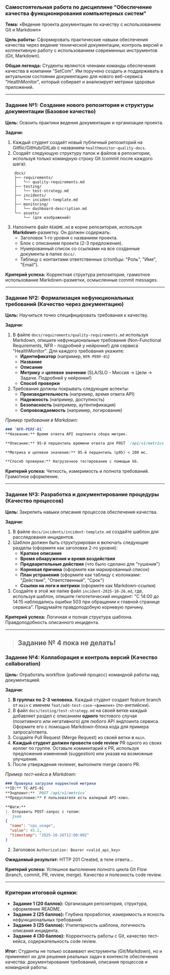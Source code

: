 ### **Самостоятельная работа по дисциплине "Обеспечение качества функционирования компьютерных систем"**

**Тема:** «Ведение проекта документации по качеству с использованием Git и Markdown»

**Цель работы:** Сформировать практические навыки обеспечения качества через ведение технической документации, контроль версий и коллективную работу с использованием современных инструментов (Git, Markdown).

**Общая легенда:**
Студенты являются членами команды обеспечения качества в компании "SetCom". Им поручено создать и поддерживать в актуальном состоянии документацию для нового веб-сервиса "HealthMonitor", который собирает и анализирует метрики здоровья приложений.

---

### **Задание №1: Создание нового репозитория и структуры документации (Базовое качество)**

**Цель:** Освоить практики ведения документации и организации проекта.

**Задачи:**
1.  Каждый студент создаёт новый публичный репозиторий на Gitflic/GitHub/GitLab с названием `healthmonitor-quality-docs`.
2.  Создаёт следующую структуру папок и файлов в репозитории, используя только командную строку Git (commit после каждого шага):
```
    docs/
    ├── requirements/
    │   └── quality-requirements.md
    ├── testing/
    │   └── test-strategy.md
    ├── incidents/
    │   └── incident-template.md
    ├── monitoring/
    │   └── dashboard-description.md
    └── assets/
        └── (для изображений)
```
3.  Наполните файл `README.md` в корне репозитория, используя **Markdown**-разметку. Он должен содержать:
    *   Заголовок 1-го уровня с названием проекта.
    *   Блок с описанием проекта (2-3 предложения).
    *   Нумерованный список со ссылками на все созданные документы в папке `docs/`.
    *   Таблицу с контактами ответственных (столбцы: "Роль", "Имя", "Email").

**Критерий успеха:** Корректная структура репозитория, грамотное использование Markdown-разметки, осмысленные commit messages.

---

### **Задание №2: Формализация нефункциональных требований (Качество через документацию)**

**Цель:** Научиться точно специфицировать требования к качеству.

**Задачи:**
1.  В файле `docs/requirements/quality-requirements.md` используя Markdown, опишите нефункциональные требования (Non-Functional Requirements, NFR - подробней у нейронки!) для сервиса "HealthMonitor". Для каждого требования укажите:
    *   **Идентификатор** (например, `NFR-PERF-01`)
    *   **Название**
    *   **Описание**
    *   **Метрику** и **целевое значение** (SLA/SLO - Миссия -> Цели -> Задачи. Подробней у нейронки!)
    *   **Способ проверки**
2.  Требования должны покрывать следующие аспекты:
    *   **Производительность** (например, время ответа API)
    *   **Надежность** (например, доступность)
    *   **Безопасность** (например, аутентификация)
    *   **Сопровождаемость** (например, логирование)

*Пример требования в Markdown:*
```markdown
### `NFR-PERF-01`
**Название:** Время ответа API эндпоинта сбора метрик.

**Описание:** 95-й перцентиль времени ответа для POST `/api/v1/metrics` не должен превышать указанного значения.

**Метрика и целевое значение:** 95-й перцентиль (p95) < 200 мс.

**Способ проверки:** Нагрузочное тестирование с помощью k6.
```

**Критерий успеха:** Четкость, измеримость и полнота требований. Грамотное оформление.

---

### **Задание №3: Разработка и документирование процедуры (Качество процессов)**

**Цель:** Закрепить навыки описания процессов обеспечения качества.

**Задачи:**
1.  В файле `docs/incidents/incident-template.md` создайте шаблон для расследования инцидентов.
2.  Шаблон должен быть структурирован и включать следующие разделы (оформите как заголовки 2-го уровня):
    *   **Краткое описание**
    *   **Время обнаружения и время воздействия**
    *   **Предварительные действия** (что было сделано для "тушения")
    *   **Корневая причина** (оформите как маркированный список)
    *   **План устранения** (оформите как таблицу с колонками: "Действие", "Ответственный", "Срок")
    *   **Ссылки на логи и метрики** (оформите как Markdown-ссылки)
3.  Создайте в этой же папке файл `incident-2025-10-26.md`, где, используя шаблон, опишите гипотетический инцидент: "С 14:00 до 14:15 наблюдались ошибки 503 при обращении к главной странице сервиса". Придумайте правдоподобную корневую причину.

**Критерий успеха:** Логичная и полная структура шаблона. Правдоподобность описанного инцидента.

---

> ## Задание № 4 пока не делать!

### **Задание №4: Коллаборация и контроль версий (Качество collaboration)**

**Цель:** Отработать workflow (рабочий процесс) командной работы над документацией.

**Задачи:**
1.  **В группах по 2-3 человека.** Каждый студент создает feature branch от `main` с именем `feat/add-test-case-<фамилия>` (по-английски).
2.  В файл `docs/testing/test-strategy.md` на своей ветке каждый добавляет раздел с описанием **одного** тестового случая (позитивного или негативного) для любого API эндпоинта сервиса. Оформите его с помощью Markdown-блока кода для примера запроса/ответа.
3.  Создайте Pull Request (Merge Request) из своей ветки в `main`.
4.  **Каждый студент должен провести code review** PR одного из своих коллег по группе. Оставьте комментарий к PR, используя предложения изменений (suggestion) или указав на возможные улучшения.
5.  После утверждения reviewer, выполните merge своего PR.

*Пример тест-кейса в Markdown:*
```markdown
### Проверка загрузки корректной метрики
**ID:** TC-API-01
**Эндпоинт:** `POST /api/v1/metrics`
**Предусловие:** У пользователя есть валидный API-ключ.

**Шаги:**
1. Отправить POST-запрос с телом:
```json
{
  "name": "cpu_usage",
  "value": 45.2,
  "timestamp": "2025-10-26T12:00:00Z"
}
```
2. Заголовок `Authorization: Bearer <valid_api_key>`

**Ожидаемый результат:** HTTP 201 Created, в теле ответа...


**Критерий успеха:** Успешное выполнение полного цикла Git Flow (branch, commit, PR, review, merge). Качество и полезность code review.

---

### **Критерии итоговой оценки:**

*   **Задание 1 (20 баллов):** Организация репозитория, структура, оформление README.
*   **Задание 2 (25 баллов):** Глубина проработки, измеримость и ясность нефункциональных требований.
*   **Задание 3 (25 баллов):** Утилитарность шаблона, логичность описания инцидента.
*   **Задание 4 (30 баллов):** Корректность работы с Git, качество тест-кейса, содержательность code review.

**Итог:** Студенты не только осваивают инструменты (Git/Markdown), но и применяют их для решения реальных задач в контексте обеспечения качества: документирования требований, описания процессов и командной работы.